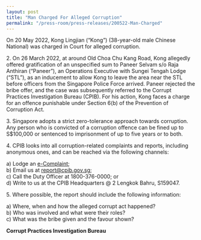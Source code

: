 ```yaml
---
layout: post
title: "Man Charged For Alleged Corruption"
permalink: "/press-room/press-releases/200522-Man-Charged"
---
```

On 20 May 2022, Kong Lingjian (“Kong”) (38-year-old male Chinese National) was charged in Court for alleged corruption.

2\. On 26 March 2022, at around Old Choa Chu Kang Road, Kong allegedly offered gratification of an unspecified sum to Paneer Selvam s/o Raja Anthiran (“Paneer”), an Operations Executive with Sungei Tengah Lodge (“STL”), as an inducement to allow Kong to leave the area near the STL before officers from the Singapore Police Force arrived. Paneer rejected the bribe offer, and the case was subsequently referred to the Corrupt Practices Investigation Bureau (CPIB). For his action, Kong faces a charge for an offence punishable under Section 6(b) of the Prevention of Corruption Act.

3\. Singapore adopts a strict zero-tolerance approach towards corruption. Any person who is convicted of a corruption offence can be fined up to S$100,000 or sentenced to imprisonment of up to five years or to both. 

4\. CPIB looks into all corruption-related complaints and reports, including anonymous ones, and can be reached via the following channels:

a) Lodge an [e-Complaint](/e-services/e-complaint-for-corrupt-conduct);<br>
b) Email us at <a class="spamspan" href="mailto:report@cpib.gov.sg">report@cpib.gov.sg</a>;<br />
c) Call the Duty Officer at 1800-376-0000; or<br />
d) Write to us at the CPIB Headquarters @ 2 Lengkok Bahru, S159047.

5\. Where possible, the report should include the following information:

a) Where, when and how the alleged corrupt act happened?<br />
b) Who was involved and what were their roles?<br />
c) What was the bribe given and the favour shown?

**Corrupt Practices Investigation Bureau**
